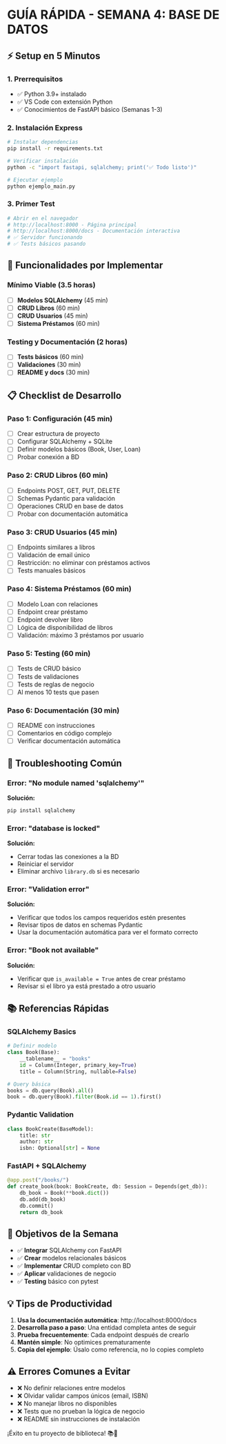 # GUÍA RÁPIDA - SEMANA 4: BASE DE DATOS

## ⚡ Setup en 5 Minutos

### 1. Prerrequisitos

- ✅ Python 3.9+ instalado
- ✅ VS Code con extensión Python
- ✅ Conocimientos de FastAPI básico (Semanas 1-3)

### 2. Instalación Express

```bash
# Instalar dependencias
pip install -r requirements.txt

# Verificar instalación
python -c "import fastapi, sqlalchemy; print('✅ Todo listo')"

# Ejecutar ejemplo
python ejemplo_main.py
```

### 3. Primer Test

```bash
# Abrir en el navegador
# http://localhost:8000 - Página principal
# http://localhost:8000/docs - Documentación interactiva
# ✅ Servidor funcionando
# ✅ Tests básicos pasando
```

## 🚀 Funcionalidades por Implementar

### Mínimo Viable (3.5 horas)

- [ ] **Modelos SQLAlchemy** (45 min)
- [ ] **CRUD Libros** (60 min)
- [ ] **CRUD Usuarios** (45 min)
- [ ] **Sistema Préstamos** (60 min)

### Testing y Documentación (2 horas)

- [ ] **Tests básicos** (60 min)
- [ ] **Validaciones** (30 min)
- [ ] **README y docs** (30 min)

## 📋 Checklist de Desarrollo

### Paso 1: Configuración (45 min)

- [ ] Crear estructura de proyecto
- [ ] Configurar SQLAlchemy + SQLite
- [ ] Definir modelos básicos (Book, User, Loan)
- [ ] Probar conexión a BD

### Paso 2: CRUD Libros (60 min)

- [ ] Endpoints POST, GET, PUT, DELETE
- [ ] Schemas Pydantic para validación
- [ ] Operaciones CRUD en base de datos
- [ ] Probar con documentación automática

### Paso 3: CRUD Usuarios (45 min)

- [ ] Endpoints similares a libros
- [ ] Validación de email único
- [ ] Restricción: no eliminar con préstamos activos
- [ ] Tests manuales básicos

### Paso 4: Sistema Préstamos (60 min)

- [ ] Modelo Loan con relaciones
- [ ] Endpoint crear préstamo
- [ ] Endpoint devolver libro
- [ ] Lógica de disponibilidad de libros
- [ ] Validación: máximo 3 préstamos por usuario

### Paso 5: Testing (60 min)

- [ ] Tests de CRUD básico
- [ ] Tests de validaciones
- [ ] Tests de reglas de negocio
- [ ] Al menos 10 tests que pasen

### Paso 6: Documentación (30 min)

- [ ] README con instrucciones
- [ ] Comentarios en código complejo
- [ ] Verificar documentación automática

## 🐛 Troubleshooting Común

### Error: "No module named 'sqlalchemy'"

**Solución:**

```bash
pip install sqlalchemy
```

### Error: "database is locked"

**Solución:**

- Cerrar todas las conexiones a la BD
- Reiniciar el servidor
- Eliminar archivo `library.db` si es necesario

### Error: "Validation error"

**Solución:**

- Verificar que todos los campos requeridos estén presentes
- Revisar tipos de datos en schemas Pydantic
- Usar la documentación automática para ver el formato correcto

### Error: "Book not available"

**Solución:**

- Verificar que `is_available = True` antes de crear préstamo
- Revisar si el libro ya está prestado a otro usuario

## 📚 Referencias Rápidas

### SQLAlchemy Basics

```python
# Definir modelo
class Book(Base):
    __tablename__ = "books"
    id = Column(Integer, primary_key=True)
    title = Column(String, nullable=False)

# Query básica
books = db.query(Book).all()
book = db.query(Book).filter(Book.id == 1).first()
```

### Pydantic Validation

```python
class BookCreate(BaseModel):
    title: str
    author: str
    isbn: Optional[str] = None
```

### FastAPI + SQLAlchemy

```python
@app.post("/books/")
def create_book(book: BookCreate, db: Session = Depends(get_db)):
    db_book = Book(**book.dict())
    db.add(db_book)
    db.commit()
    return db_book
```

## 🎯 Objetivos de la Semana

- ✅ **Integrar** SQLAlchemy con FastAPI
- ✅ **Crear** modelos relacionales básicos
- ✅ **Implementar** CRUD completo con BD
- ✅ **Aplicar** validaciones de negocio
- ✅ **Testing** básico con pytest

## 💡 Tips de Productividad

1. **Usa la documentación automática**: http://localhost:8000/docs
2. **Desarrolla paso a paso**: Una entidad completa antes de seguir
3. **Prueba frecuentemente**: Cada endpoint después de crearlo
4. **Mantén simple**: No optimices prematuramente
5. **Copia del ejemplo**: Úsalo como referencia, no lo copies completo

## ⚠️ Errores Comunes a Evitar

- ❌ No definir relaciones entre modelos
- ❌ Olvidar validar campos únicos (email, ISBN)
- ❌ No manejar libros no disponibles
- ❌ Tests que no prueban la lógica de negocio
- ❌ README sin instrucciones de instalación

¡Éxito en tu proyecto de biblioteca! 📚🚀
